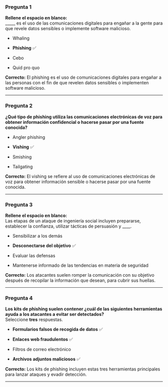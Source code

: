 
### Pregunta 1

**Rellene el espacio en blanco:**  
_____ es el uso de las comunicaciones digitales para engañar a la gente para que revele datos sensibles o implemente software malicioso.

- Whaling
    
- **Phishing** ✅
    
- Cebo
    
- Quid pro quo
    

**Correcto:** El phishing es el uso de comunicaciones digitales para engañar a las personas con el fin de que revelen datos sensibles o implementen software malicioso.

---

### Pregunta 2

**¿Qué tipo de phishing utiliza las comunicaciones electrónicas de voz para obtener información confidencial o hacerse pasar por una fuente conocida?**

- Angler phishing
    
- **Vishing** ✅
    
- Smishing
    
- Tailgating
    

**Correcto:** El vishing se refiere al uso de comunicaciones electrónicas de voz para obtener información sensible o hacerse pasar por una fuente conocida.

---

### Pregunta 3

**Rellene el espacio en blanco:**  
Las etapas de un ataque de ingeniería social incluyen prepararse, establecer la confianza, utilizar tácticas de persuasión y ____.

- Sensibilizar a los demás
    
- **Desconectarse del objetivo** ✅
    
- Evaluar las defensas
    
- Mantenerse informado de las tendencias en materia de seguridad
    

**Correcto:** Los atacantes suelen romper la comunicación con su objetivo después de recopilar la información que desean, para cubrir sus huellas.

---

### Pregunta 4

**Los kits de phishing suelen contener ¿cuál de las siguientes herramientas ayuda a los atacantes a evitar ser detectados?**  
Seleccione **tres** respuestas.

- **Formularios falsos de recogida de datos** ✅
    
- **Enlaces web fraudulentos** ✅
    
- Filtros de correo electrónico
    
- **Archivos adjuntos maliciosos** ✅
    

**Correcto:** Los kits de phishing incluyen estas tres herramientas principales para lanzar ataques y evadir detección.

---

